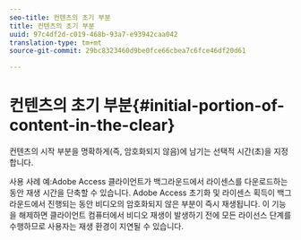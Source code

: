 ```yaml
---
seo-title: 컨텐츠의 초기 부분
title: 컨텐츠의 초기 부분
uuid: 97c4df2d-c019-468b-93a7-e93942caa042
translation-type: tm+mt
source-git-commit: 29bc8323460d9be0fce66cbea7c6fce46df20d61

---
```



# 컨텐츠의 초기 부분{#initial-portion-of-content-in-the-clear}

컨텐츠의 시작 부분을 명확하게(즉, 암호화되지 않음)에 남기는 선택적 시간(초)을 지정합니다.

사용 사례 예:Adobe Access 클라이언트가 백그라운드에서 라이센스를 다운로드하는 동안 재생 시간을 단축할 수 있습니다. Adobe Access 초기화 및 라이센스 획득이 백그라운드에서 진행되는 동안 비디오의 암호화되지 않은 부분이 즉시 재생됩니다. 이 기능을 해제하면 클라이언트 컴퓨터에서 비디오 재생이 발생하기 전에 모든 라이선스 단계를 수행하므로 사용자는 재생 환경이 지연될 수 있습니다.
